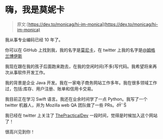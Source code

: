 # 嗨，我是莫妮卡

> 原文:[https://dev.to/monicag/hi-im-monica](https://dev.to/monicag/hi-im-monica)

我从事专业编码已经 10 年了。

你可以在 GitHub 上找到我，我的名字是[莫尼卡](https://github.com/MonicaG)，在 twitter 上我的名字是[@姆格兰博伊斯](https://twitter.com/mgranbois)

我现在跟在我的孩子后面跑来跑去，在我的空闲时间(不多)写代码。我希望将来再次从事软件开发工作。

我的背景是企业 Java 开发。我在一家电子商务网站工作多年。我在很多领域工作过，包括:库存、用户注册、账单和信用卡交易。

我目前正在学习 Swift 语言。我还在业余时间学了一点 Python。我写了一个 twitter 机器人，并为 Mozilla web QA 团队做了一些 PRs。ðŸ˜Š

我已经在 twitter 上关注了 [ThePracticalDev](https://twitter.com/thepracticaldev) 一段时间，觉得是时候加入这个网站了！

很高兴见到你！